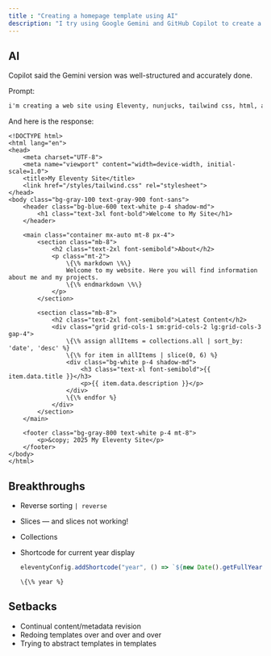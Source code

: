 ```yaml
---
title : "Creating a homepage template using AI"
description: "I try using Google Gemini and GitHub Copilot to create a Nunjucks template for my site's homepage."
---
```


## AI

Copilot said the Gemini version was well-structured and accurately done.

Prompt:

```txt
i'm creating a web site using Eleventy, nunjucks, tailwind css, html, and markdown. I'd like your help with a template for the homepage.
```

And here is the response:

```njk
<!DOCTYPE html>
<html lang="en">
<head>
    <meta charset="UTF-8">
    <meta name="viewport" content="width=device-width, initial-scale=1.0">
    <title>My Eleventy Site</title>
    <link href="/styles/tailwind.css" rel="stylesheet">
</head>
<body class="bg-gray-100 text-gray-900 font-sans">
    <header class="bg-blue-600 text-white p-4 shadow-md">
        <h1 class="text-3xl font-bold">Welcome to My Site</h1>
    </header>

    <main class="container mx-auto mt-8 px-4">
        <section class="mb-8">
            <h2 class="text-2xl font-semibold">About</h2>
            <p class="mt-2">
                \{\% markdown \%\}
                Welcome to my website. Here you will find information about me and my projects.
                \{\% endmarkdown \%\}
            </p>
        </section>

        <section class="mb-8">
            <h2 class="text-2xl font-semibold">Latest Content</h2>
            <div class="grid grid-cols-1 sm:grid-cols-2 lg:grid-cols-3 gap-4">
                \{\% assign allItems = collections.all | sort_by: 'date', 'desc' %}
                \{\% for item in allItems | slice(0, 6) %}
                <div class="bg-white p-4 shadow-md">
                    <h3 class="text-xl font-semibold">{{ item.data.title }}</h3>
                    <p>{{ item.data.description }}</p>
                </div>
                \{\% endfor %}
            </div>
        </section>
    </main>

    <footer class="bg-gray-800 text-white p-4 mt-8">
        <p>&copy; 2025 My Eleventy Site</p>
    </footer>
</body>
</html>
```

## Breakthroughs

- Reverse sorting `| reverse`
- Slices &mdash; and slices not working!
- Collections
- Shortcode for current year display

    ```js
    eleventyConfig.addShortcode("year", () => `${new Date().getFullYear()}`);
    ```

    ```
    \{\% year %}
    ```

## Setbacks

- Continual content/metadata revision
- Redoing templates over and over and over
- Trying to abstract templates in templates
